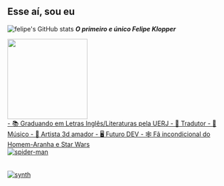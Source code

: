## Esse aí, sou eu
![felipe's GitHub stats](https://github-readme-stats.vercel.app/api?username=felipefklopper&theme=tokyonight&show_icons=true)
<b><i> O primeiro e único Felipe Klopper </b></i>
 <div>
  <a href="https://github.com/felipefklopper">
  <img height="180em" src="https://github-readme-stats.vercel.app/api/top-langs/?username=rafaballerini&layout=compact&langs_count=7&theme=tokyonight"/>
</div>
- 📚 Graduando em Letras Inglês/Literaturas pela UERJ
- 📓 Tradutor
- 🎸 Músico
- 👾 Artista 3d amador
- 🖥️ Futuro DEV
- 🕸️ Fã incondicional do Homem-Aranha e Star Wars

<div>
  <img align="center" alt="spider-man" src="https://64.media.tumblr.com/dcee60f1368d129cb17e5ce4509f07bf/ff681676e2f2a960-3c/s540x810/f5aee9106c9c7f258a8badd1726b6e901063477f.gifv">
</div>
 <br>

<br>
<div>
  <img align="center" alt="synth" src="https://64.media.tumblr.com/c5543874b9cbe98da1d20945a45e989b/tumblr_o5a5r9Z9O71tvppquo1_r1_1280.gifv">
</div>

